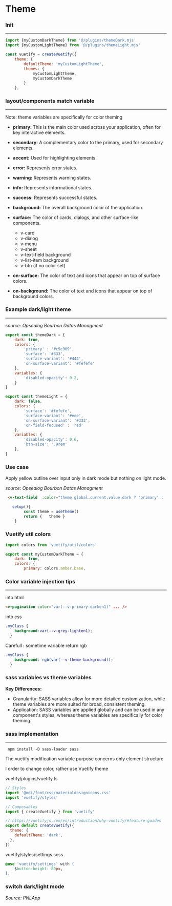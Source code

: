 # Theme

### Init

---

````js
import {myCustomDarkTheme} from '@/plugins/themeDark.mjs'
import {myCustomLightTheme} from '@/plugins/themeLight.mjs'

const vuetify = createVuetify({
    theme: {
        defaultTheme: 'myCustomLightTheme',
        themes: {
            myCustomLightTheme,
            myCustomDarkTheme
        }
    },
````

### layout/components match variable 

---

Note: theme variables are specifically for color theming

- **primary:** This is the main color used across your application, often for key interactive elements.
- **secondary:** A complementary color to the primary, used for secondary elements.
- **accent:** Used for highlighting elements.
- **error:** Represents error states.
- **warning:** Represents warning states.
- **info:** Represents informational states.
- **success:** Represents successful states.
- **background:** The overall background color of the application.
- **surface:** The color of cards, dialogs, and other surface-like components.
  + v-card
  + v-dialog
  + v-menu
  + v-sheet
  + v-text-field background
  + v-list-item background
  + v-btn (if no color set)

- **on-surface:** The color of text and icons that appear on top of surface colors.
- **on-background:** The color of text and icons that appear on top of background colors.

### Example dark/light theme

---

*source: Opsealog Bourbon Datas Managment*

````js
export const themeDark = {
    dark: true,
    colors: {
        'primary' : '#c9c909',
        'surface': '#333',
        'surface-variant': '#444',
        'on-surface-variant': '#fefefe'
    },
    variables: {
        'disabled-opacity': 0.2,
    }
}
````
````js
export const themeLight = {
    dark: false,
    colors: {
        'surface': '#fefefe',
        'surface-variant': '#eee',
        'on-surface-variant': '#333',
        'on-field-focused' : 'red'
    },
    variables: {
        'disabled-opacity': 0.6,
        'btn-size': '.9rem'
    },
}
````
### Use case
Apply yellow outline over input only in dark mode but nothing on light mode.

*source: Opsealog Bourbon Datas Managment*
````html
 <v-text-field  :color="theme.global.current.value.dark ? 'primary' : '' " ></v-text-field>
````
````js
   setup(){
        const theme = useTheme()
        return {   theme }
    }
````

### Vuetify util colors
````js
import colors from 'vuetify/util/colors'

export const myCustomDarkTheme = {
    dark: true,
    colors: {
        primary: colors.amber.base,
````


### Color variable injection tips

---

into html
````html
<v-pagination color="var(--v-primary-darken1)" ... />
````
into css
```css
.myClass {
    background:var(--v-grey-lighten1);
  }
```
Carefull : sometime variable return rgb
```css
.myClass {
    background: rgb(var(--v-theme-background));
  }
```

### sass variables vs theme variables 
**Key Differences:**

 + Granularity: SASS variables allow for more detailed customization, while theme variables are more suited for broad, consistent theming.
 + Application: SASS variables are applied globally and can be used in any component's styles, whereas theme variables are specifically for color theming.

### sass implementation

---

````  npm install -D sass-loader sass ````

The vuetify modification variable purpose concerns only element structure

I order to change color, rather use Vuetify theme

vuetify/plugins/vuetify.ts

````js
// Styles
import '@mdi/font/css/materialdesignicons.css'
import 'vuetify/styles'

// Composables
import { createVuetify } from 'vuetify'

// https://vuetifyjs.com/en/introduction/why-vuetify/#feature-guides
export default createVuetify({
  theme: {
    defaultTheme: 'dark',
  },
})

````

vuetify/styles/settings.scss
````css
@use 'vuetify/settings' with (
    $button-height: 80px,
);
````

### switch dark/light mode

*Source: PNLApp*

